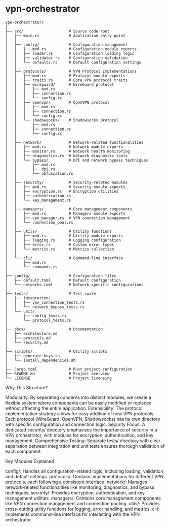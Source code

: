 # vpn-orchestrator
```
vpn-orchestrator/
│
├── src/                    # Source code root
│   ├── main.rs             # Application entry point
│   │
│   ├── config/             # Configuration management
│   │   ├── mod.rs          # Configuration module exports
│   │   ├── loader.rs       # Configuration loading logic
│   │   ├── validator.rs    # Configuration validation
│   │   └── defaults.rs     # Default configuration settings
│   │
│   ├── protocols/          # VPN Protocol Implementations
│   │   ├── mod.rs          # Protocol module exports
│   │   ├── traits.rs       # Core VPN protocol traits
│   │   ├── wireguard/      # WireGuard protocol
│   │   │   ├── mod.rs
│   │   │   ├── connection.rs
│   │   │   └── config.rs
│   │   ├── openvpn/        # OpenVPN protocol
│   │   │   ├── mod.rs
│   │   │   ├── connection.rs
│   │   │   └── config.rs
│   │   └── shadowsocks/    # Shadowsocks protocol
│   │       ├── mod.rs
│   │       ├── connection.rs
│   │       └── config.rs
│   │
│   ├── network/            # Network-related functionalities
│   │   ├── mod.rs          # Network module exports
│   │   ├── monitor.rs      # Network health monitoring
│   │   ├── diagnostics.rs  # Network diagnostic tools
│   │   └── bypass/         # DPI and network bypass techniques
│   │       ├── mod.rs
│   │       ├── dpi.rs
│   │       └── obfuscation.rs
│   │
│   ├── security/           # Security-related modules
│   │   ├── mod.rs          # Security module exports
│   │   ├── encryption.rs   # Encryption utilities
│   │   ├── authentication.rs
│   │   └── key_management.rs
│   │
│   ├── managers/           # Core management components
│   │   ├── mod.rs          # Managers module exports
│   │   ├── vpn_manager.rs  # VPN connection management
│   │   └── connection_pool.rs
│   │
│   ├── utils/              # Utility functions
│   │   ├── mod.rs          # Utility module exports
│   │   ├── logging.rs      # Logging configuration
│   │   ├── error.rs        # Custom error types
│   │   └── metrics.rs      # Metrics collection
│   │
│   └── cli/                # Command-line interface
│       ├── mod.rs
│       └── commands.rs
│
├── config/                 # Configuration files
│   ├── default.toml        # Default configuration
│   └── networks.toml       # Network-specific configurations
│
├── tests/                  # Test suite
│   ├── integration/
│   │   ├── vpn_connection_tests.rs
│   │   └── network_bypass_tests.rs
│   └── unit/
│       ├── config_tests.rs
│       └── protocol_tests.rs
│
├── docs/                   # Documentation
│   ├── architecture.md
│   ├── protocols.md
│   └── security.md
│
├── scripts/                # Utility scripts
│   ├── generate_keys.sh
│   └── install_dependencies.sh
│
├── Cargo.toml              # Rust project configuration
├── README.md               # Project overview
└── LICENSE                 # Project licensing
```

Why This Structure?

Modularity: By separating concerns into distinct modules, we create a flexible system where components can be easily modified or replaced without affecting the entire application.
Extensibility: The protocol implementation strategy allows for easy addition of new VPN protocols. Each protocol (WireGuard, OpenVPN, Shadowsocks) has its own directory with specific configuration and connection logic.
Security Focus: A dedicated security/ directory emphasizes the importance of security in a VPN orchestrator, with modules for encryption, authentication, and key management.
Comprehensive Testing: Separate tests/ directory with clear separation between integration and unit tests ensures thorough validation of each component.

Key Modules Explained

config/: Handles all configuration-related logic, including loading, validation, and default settings.
protocols/: Contains implementations for different VPN protocols, each following a consistent interface.
network/: Manages network-related functionalities like monitoring, diagnostics, and bypass techniques.
security/: Provides encryption, authentication, and key management utilities.
managers/: Contains core management components like VPN connection management and connection pooling.
utils/: Provides cross-cutting utility functions for logging, error handling, and metrics.
cli/: Implements command-line interface for interacting with the VPN orchestrator.